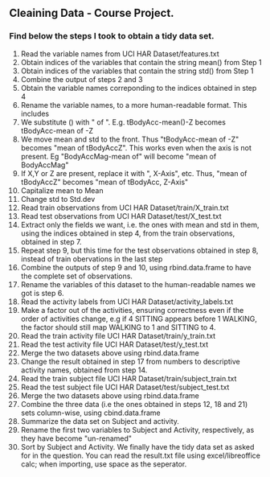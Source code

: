 ## Cleaining Data - Course Project.
### Find below the steps I took to obtain a tidy data set.
1. Read the variable names from UCI HAR Dataset/features.txt
2. Obtain indices of the variables that contain the string mean() from Step 1
3. Obtain indices of the variables that contain the string std() from Step 1
4. Combine the output of steps 2 and 3
5. Obtain the variable names correponding to the indices obtained in step 4
6. Rename the variable names, to a more human-readable format. This includes
  1. We substitute () with " of ". E.g. tBodyAcc-mean()-Z becomes tBodyAcc-mean of -Z
  2. We move mean and std to the front. Thus "tBodyAcc-mean of -Z" becomes "mean of tBodyAccZ". This works even when  the axis is not present. Eg "BodyAccMag-mean of" will become "mean of BodyAccMag"  
  3. If X,Y or Z are present, replace it with ", X-Axis", etc. Thus, "mean of tBodyAccZ" becomes "mean of tBodyAcc, Z-Axis"
  4.  Capitalize mean to Mean
  5. Change  std to Std.dev
7. Read train observations from UCI HAR Dataset/train/X_train.txt
8. Read test observations from UCI HAR Dataset/test/X_test.txt
9. Extract only the fields we want, i.e. the ones with mean and std in them, using the indices obtained in step 4, from the train observations, obtained in step 7.
10. Repeat step 9, but this time for the test observations obtained in step 8, instead of train obervations in the last step
11. Combine the outputs of step 9 and 10, using rbind.data.frame to have the complete set of observations.
12. Rename the variables of this dataset to the human-readable names we got is step 6.
13. Read the activity labels from UCI HAR Dataset/activity_labels.txt
14. Make a factor out of the activities, ensuring correctness even if the order of activities change, e.g if 4 SITTING appears before 1 WALKING, the factor should still map WALKING to 1 and SITTING to 4. 
15. Read the train activity file UCI HAR Dataset/train/y_train.txt
16. Read the test activity file UCI HAR Dataset/test/y_test.txt
17. Merge the two datasets above using rbind.data.frame
18. Change the result obtained in step 17 from numbers to descriptive activity names, obtained from step 14. 
19. Read the train subject file UCI HAR Dataset/train/subject_train.txt
20. Read the test subject file UCI HAR Dataset/test/subject_test.txt
21. Merge the two datasets above using rbind.data.frame
22. Combine the three data (i.e the ones obtained in steps 12, 18 and 21) sets column-wise, using cbind.data.frame
23. Summarize the data set on Subject and activity.
24. Rename the first two variables to Subject and Activity, respectively, as they have become "un-renamed"
25. Sort by Subject and Activity. We finally have the tidy data set as asked for in the question. You can read the result.txt file using excel/libreoffice calc; when importing, use space as the seperator. 
